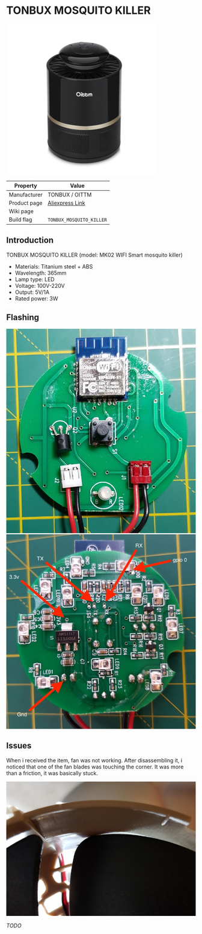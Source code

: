 # TONBUX MOSQUITO KILLER

![TONBUX MOSQUITO KILLER](images/devices/tonbux-mosquito-killer.jpg)

|Property|Value|
|---|---|
|Manufacturer|TONBUX / OITTM|
|Product page|[Aliexpress Link](https://www.aliexpress.com/item/Original-Tonbux-50-100M-Smart-Mosquito-Killer-USB-Plug-No-Noise-Repellent-App-Smart-Module/32859330820.html)|
|Wiki page||
|Build flag|`TONBUX_MOSQUITO_KILLER`|

## Introduction
TONBUX MOSQUITO KILLER (model: MK02 WIFI Smart mosquito killer)

* Materials: Titanium steel + ABS
* Wavelength: 365mm
* Lamp type: LED
* Voltage: 100V-220V
* Output: 5V/1A
* Rated power: 3W

## Flashing

![Tonbux Mosquito Killer board](images/flashing/tonbux-mosquito-killer-board.jpg)
![Tonbux Mosquito Killer flashing](images/flashing/tonbux-mosquito-killer-flash.jpg)

## Issues

When i received the item, fan was not working. After disassembling it, i noticed that one of the fan blades was touching the corner. It was more than a friction, it was basically stuck.

![Tonbux Mosquito Killer Issue](images/flashing/tonbux-mosquito-killer-issue.jpg)

*TODO*